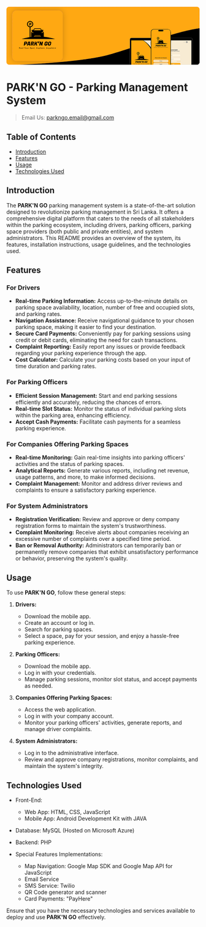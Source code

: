 !["border image](./tests/newborder.png)

# PARK'N GO - Parking Management System

> Email Us: parkngo.email@gmail.com

## Table of Contents

- [Introduction](#introduction)
- [Features](#features)
- [Usage](#usage)
- [Technologies Used](#technologies-used)

## Introduction

The **PARK'N GO** parking management system is a state-of-the-art solution designed to revolutionize parking management in Sri Lanka. It offers a comprehensive digital platform that caters to the needs of all stakeholders within the parking ecosystem, including drivers, parking officers, parking space providers (both public and private entities), and system administrators. This README provides an overview of the system, its features, installation instructions, usage guidelines, and the technologies used.

## Features

### For Drivers

- **Real-time Parking Information:** Access up-to-the-minute details on parking space availability, location, number of free and occupied slots, and parking rates.
- **Navigation Assistance:** Receive navigational guidance to your chosen parking space, making it easier to find your destination.
- **Secure Card Payments:** Conveniently pay for parking sessions using credit or debit cards, eliminating the need for cash transactions.
- **Complaint Reporting:** Easily report any issues or provide feedback regarding your parking experience through the app.
- **Cost Calculator:** Calculate your parking costs based on your input of time duration and parking rates.

### For Parking Officers

- **Efficient Session Management:** Start and end parking sessions efficiently and accurately, reducing the chances of errors.
- **Real-time Slot Status:** Monitor the status of individual parking slots within the parking area, enhancing efficiency.
- **Accept Cash Payments:** Facilitate cash payments for a seamless parking experience.

### For Companies Offering Parking Spaces

- **Real-time Monitoring:** Gain real-time insights into parking officers' activities and the status of parking spaces.
- **Analytical Reports:** Generate various reports, including net revenue, usage patterns, and more, to make informed decisions.
- **Complaint Management:** Monitor and address driver reviews and complaints to ensure a satisfactory parking experience.

### For System Administrators

- **Registration Verification:** Review and approve or deny company registration forms to maintain the system's trustworthiness.
- **Complaint Monitoring:** Receive alerts about companies receiving an excessive number of complaints over a specified time period.
- **Ban or Removal Authority:** Administrators can temporarily ban or permanently remove companies that exhibit unsatisfactory performance or behavior, preserving the system's quality.

## Usage

To use **PARK'N GO**, follow these general steps:

1. **Drivers:**

   - Download the mobile app.
   - Create an account or log in.
   - Search for parking spaces.
   - Select a space, pay for your session, and enjoy a hassle-free parking experience.

2. **Parking Officers:**

   - Download the mobile app.
   - Log in with your credentials.
   - Manage parking sessions, monitor slot status, and accept payments as needed.

3. **Companies Offering Parking Spaces:**

   - Access the web application.
   - Log in with your company account.
   - Monitor your parking officers' activities, generate reports, and manage driver complaints.

4. **System Administrators:**
   - Log in to the administrative interface.
   - Review and approve company registrations, monitor complaints, and maintain the system's integrity.

## Technologies Used

- Front-End:

  - Web App: HTML, CSS, JavaScript
  - Mobile App: Android Development Kit with JAVA

- Database: MySQL (Hosted on Microsoft Azure)

- Backend: PHP

- Special Features Implementations:
  - Map Navigation: Google Map SDK and Google Map API for JavaScript
  - Email Service
  - SMS Service: Twilio
  - QR Code generator and scanner
  - Card Payments: "PayHere"

Ensure that you have the necessary technologies and services available to deploy and use **PARK'N GO** effectively.

